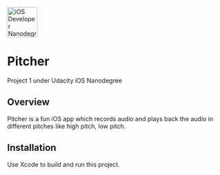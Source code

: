 <img src="https://s3-us-west-1.amazonaws.com/udacity-content/degrees/catalog-images/nd003.png" alt="iOS Developer Nanodegree logo" height="70" >

# Pitcher

Project 1 under Udacity iOS Nanodegree

## Overview
Pitcher is a fun iOS app which records audio and plays back the audio in different pitches like high pitch, low pitch. 

## Installation 
Use Xcode to build and run this project.



